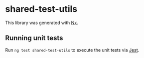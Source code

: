 # shared-test-utils

This library was generated with [Nx](https://nx.dev).

## Running unit tests

Run `ng test shared-test-utils` to execute the unit tests via [Jest](https://jestjs.io).
